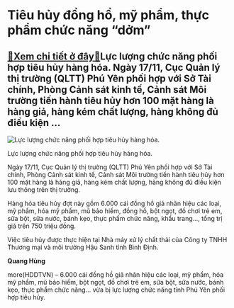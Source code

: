 Tiêu hủy đồng hồ, mỹ phẩm, thực phẩm chức năng “dởm”
====================================================

[:gift:Xem chi tiết ở đây:gift:](https://hddtvn.com/tieu-huy-dong-ho-my-pham-thuc-pham-chuc-nang-dom/)Lực lượng chức năng phối hợp tiêu hủy hàng hóa. Ngày 17/11, Cục Quản lý thị trường (QLTT) Phú Yên phối hợp với Sở Tài chính, Phòng Cảnh sát kinh tế, Cảnh sát Môi trường tiến hành tiêu hủy hơn 100 mặt hàng là hàng giả, hàng kém chất lượng, hàng không đủ điều kiện …
------------------------------------------------------------------------------------------------------------------------------------------------------------------------------------------------------------------------------------------------------------------------





![Lực lượng chức năng phối hợp tiêu hủy hàng hóa.](https://hddtvn.com/wp-content/uploads/2021/01/2503_1_hinh_hYy_hang_17_thang_11_nYm_2020.jpg "Lực lượng chức năng phối hợp tiêu hủy hàng hóa.")


Lực lượng chức năng phối hợp tiêu hủy hàng hóa.



Ngày 17/11, Cục Quản lý thị trường (QLTT) Phú Yên phối hợp với Sở Tài chính, Phòng Cảnh sát kinh tế, Cảnh sát Môi trường tiến hành tiêu hủy hơn 100 mặt hàng là hàng giả, hàng kém chất lượng, hàng không đủ điều kiện lưu thông trên thị trường.


Hàng hóa tiêu hủy đợt này gồm 6.000 cái đồng hồ giả nhãn hiệu các loại, mỹ phẩm, hóa mỹ phẩm, mũ bảo hiểm, đồng hồ, bột ngọt, đồ chơi trẻ em, sữa bột, sữa nước, bánh kẹo, thực phẩm chức năng, khẩu trang…, tổng trị giá trên 750 triệu đồng.


Việc tiêu hủy được thực hiện tại Nhà máy xử lý chất thải của Công ty TNHH Thương mại và môi trường Hậu Sanh tỉnh Bình Định.




**Quang Hùng**



more(HDDTVN) – 6.000 cái đồng hồ giả nhãn hiệu các loại, mỹ phẩm, hóa mỹ phẩm, mũ bảo hiểm, bột ngọt, đồ chơi trẻ em, sữa bột, sữa nước, bánh kẹo, thực phẩm chức năng… vừa bị lực lượng chức năng tỉnh Phú Yên phối hợp tiêu hủy.

